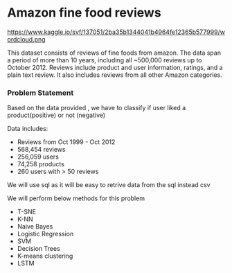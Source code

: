 # Amazon fine food reviews

https://www.kaggle.io/svf/137051/2ba35b1344041b4964fe12365b577999/wordcloud.png

This dataset consists of reviews of fine foods from amazon. The data span a period of more than 10 years, including all ~500,000 reviews up to October 2012. Reviews include product and user information, ratings, and a plain text review. It also includes reviews from all other Amazon categories.

### Problem Statement 

 Based on the data provided , we have to classify if user liked a product(positive) or not (negative)

Data includes:
- Reviews from Oct 1999 - Oct 2012
- 568,454 reviews
- 256,059 users
- 74,258 products
- 260 users with > 50 reviews

We will use sql as it will be easy to retrive data from the sql instead csv



We will perform below methods for this problem 

- T-SNE
- K-NN
- Naive Bayes
- Logistic Regression
- SVM
- Decision Trees 
- K-means clustering
- LSTM